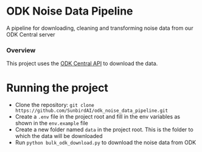 # ODK Noise Data Pipeline
A pipeline for downloading, cleaning and transforming noise data from our ODK Central server

### Overview
This project uses the [ODK Central API](https://odkcentral.docs.apiary.io/#introduction/api-overview) to download the data. 

# Running the project
- Clone the repository: `git clone https://github.com/SunbirdAI/odk_noise_data_pipeline.git`
- Create a `.env` file in the project root and fill in the env variables as shown in the `env.example` file
- Create a new folder named `data` in the project root. This is the folder to which the data will be downloaded
- Run `python bulk_odk_download.py` to download the noise data from ODK